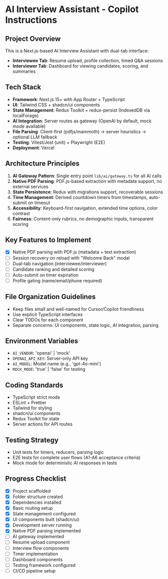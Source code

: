 # AI Interview Assistant - Copilot Instructions

## Project Overview
This is a Next.js-based AI Interview Assistant with dual-tab interface:
- **Interviewee Tab**: Resume upload, profile collection, timed Q&A sessions
- **Interviewer Tab**: Dashboard for viewing candidates, scoring, and summaries

## Tech Stack
- **Framework**: Next.js 15+ with App Router + TypeScript
- **UI**: Tailwind CSS + shadcn/ui components
- **State Management**: Redux Toolkit + redux-persist (IndexedDB via localForage)
- **AI Integration**: Server routes as gateway (OpenAI by default, mock mode available)
- **File Parsing**: Client-first (pdfjs/mammoth) → server heuristics → optional LLM fallback
- **Testing**: Vitest/Jest (unit) + Playwright (E2E)
- **Deployment**: Vercel

## Architecture Principles
1. **AI Gateway Pattern**: Single entry point `lib/ai/gateway.ts` for all AI calls
2. **Native PDF Parsing**: PDF.js-based extraction with metadata support, no external services
3. **State Persistence**: Redux with migrations support, recoverable sessions
4. **Time Management**: Derived countdown timers from timestamps, auto-submit on timeout
5. **Accessibility**: Keyboard-first navigation, extended time options, color contrast
6. **Fairness**: Content-only rubrics, no demographic inputs, transparent scoring

## Key Features to Implement
- [x] Native PDF parsing with PDF.js (metadata + text extraction)
- [ ] Session recovery on reload with "Welcome Back" modal
- [ ] Dual-tab navigation (interviewee/interviewer)
- [ ] Candidate ranking and detailed scoring
- [ ] Auto-submit on timer expiration
- [ ] Profile gating (name/email/phone required)

## File Organization Guidelines
- Keep files small and well-named for Cursor/Copilot friendliness
- Use explicit TypeScript interfaces
- Clear TODOs for each component
- Separate concerns: UI components, state logic, AI integration, parsing

## Environment Variables
- `AI_VENDOR`: 'openai' | 'mock'
- `OPENAI_API_KEY`: Server-only API key
- `AI_MODEL`: Model name (e.g., 'gpt-4o-mini')
- `MOCK_MODE`: 'true' | 'false' for testing

## Coding Standards
- TypeScript strict mode
- ESLint + Prettier
- Tailwind for styling
- shadcn/ui components
- Redux Toolkit for state
- Server actions for API routes

## Testing Strategy
- Unit tests for timers, reducers, parsing logic
- E2E tests for complete user flows (A1-A6 acceptance criteria)
- Mock mode for deterministic AI responses in tests

## Progress Checklist
- [x] Project scaffolded
- [x] Folder structure created
- [x] Dependencies installed
- [x] Basic routing setup
- [x] State management configured
- [x] UI components built (shadcn/ui)
- [x] Development server running
- [x] Native PDF parsing implemented
- [ ] AI gateway implemented
- [ ] Resume upload component
- [ ] Interview flow components
- [ ] Timer implementation
- [ ] Dashboard components
- [ ] Testing framework configured
- [ ] CI/CD pipeline setup